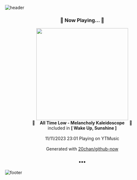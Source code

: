 ![header](https://capsule-render.vercel.app/api?type=wave&height=170&section=header&fontColor=090707&fontAlignX=45&fontAlignY=65&fontSize=100)

<h3 align="center">🎵 Now Playing... 🎵</h3>
<p align="center">
  <a href="https://music.youtube.com/watch?v=osR5O6yn9W8">
    <img width="300" src="https://lh3.googleusercontent.com/ftHghtoB449MXyG4NP3YBPvMwBwc9xVdxwq34fq6i1QTONuBZm4tAQY9pKkUMhes6gDT4xE2dAmDxFKb">
  </a>
  <br>
  🎵&nbsp&nbsp&nbsp <b>All Time Low - Melancholy Kaleidoscope</b> &nbsp&nbsp&nbsp🎵
  <br>
  included in <b>[ Wake Up, Sunshine ]</b>
  
  <br />
  <br />
  11/11/2023 23:01 Playing on YTMusic
  <br />
  <br />
  Generated with <a href="https://github.com/20chan/github-now">20chan/github-now</a>
</p>

<h3 align="center">•••</h3>

![footer](https://capsule-render.vercel.app/api?type=wave&height=150&section=footer)
